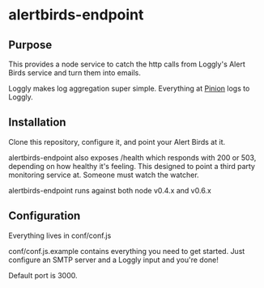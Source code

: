 # alertbirds-endpoint

## Purpose

This provides a node service to catch the http calls from Loggly's Alert Birds service and turn them into emails.

[Loggly]: http://loggly.com/

[Alert Birds]: http://alertbirds.com/

Loggly makes log aggregation super simple. Everything at [Pinion](http://pinion.gg) logs to Loggly.

## Installation

Clone this repository, configure it, and point your Alert Birds at it.

alertbirds-endpoint also exposes /health which responds with 200 or 503, depending on how healthy it's feeling. This designed to point a third party monitoring service at. Someone must watch the watcher.

alertbirds-endpoint runs against both node v0.4.x and v0.6.x

## Configuration

Everything lives in conf/conf.js

conf/conf.js.example contains everything you need to get started. Just configure an SMTP server and a Loggly input and you're done!

Default port is 3000.
